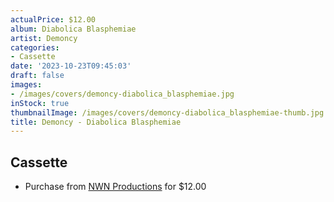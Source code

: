 ```yaml
---
actualPrice: $12.00
album: Diabolica Blasphemiae
artist: Demoncy
categories:
- Cassette
date: '2023-10-23T09:45:03'
draft: false
images:
- /images/covers/demoncy-diabolica_blasphemiae.jpg
inStock: true
thumbnailImage: /images/covers/demoncy-diabolica_blasphemiae-thumb.jpg
title: Demoncy - Diabolica Blasphemiae
---
```


## Cassette
* Purchase from [NWN Productions](http://shop.nwnprod.com/index.php?route=product/product&path=73&product_id=42335&sort=pd.name&order=ASC) for $12.00

